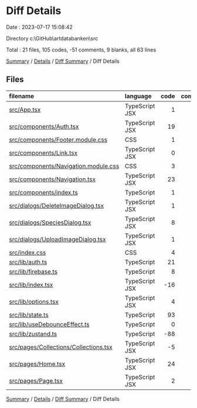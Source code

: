# Diff Details

Date : 2023-07-17 15:08:42

Directory c:\\GitHub\\artdatabanken\\src

Total : 21 files,  105 codes, -51 comments, 9 blanks, all 63 lines

[Summary](results.md) / [Details](details.md) / [Diff Summary](diff.md) / Diff Details

## Files
| filename | language | code | comment | blank | total |
| :--- | :--- | ---: | ---: | ---: | ---: |
| [src/App.tsx](/src/App.tsx) | TypeScript JSX | 1 | 0 | 0 | 1 |
| [src/components/Auth.tsx](/src/components/Auth.tsx) | TypeScript JSX | 19 | 0 | 4 | 23 |
| [src/components/Footer.module.css](/src/components/Footer.module.css) | CSS | 1 | 0 | 0 | 1 |
| [src/components/Link.tsx](/src/components/Link.tsx) | TypeScript JSX | 0 | -4 | -1 | -5 |
| [src/components/Navigation.module.css](/src/components/Navigation.module.css) | CSS | 3 | 0 | 1 | 4 |
| [src/components/Navigation.tsx](/src/components/Navigation.tsx) | TypeScript JSX | 23 | 0 | 1 | 24 |
| [src/components/index.ts](/src/components/index.ts) | TypeScript | 1 | 0 | 0 | 1 |
| [src/dialogs/DeleteImageDialog.tsx](/src/dialogs/DeleteImageDialog.tsx) | TypeScript JSX | 1 | 0 | 0 | 1 |
| [src/dialogs/SpeciesDialog.tsx](/src/dialogs/SpeciesDialog.tsx) | TypeScript JSX | 8 | 0 | 2 | 10 |
| [src/dialogs/UploadImageDialog.tsx](/src/dialogs/UploadImageDialog.tsx) | TypeScript JSX | 1 | 0 | 1 | 2 |
| [src/index.css](/src/index.css) | CSS | 4 | 0 | 1 | 5 |
| [src/lib/auth.ts](/src/lib/auth.ts) | TypeScript | 21 | 2 | 6 | 29 |
| [src/lib/firebase.ts](/src/lib/firebase.ts) | TypeScript | 8 | -25 | -3 | -20 |
| [src/lib/index.tsx](/src/lib/index.tsx) | TypeScript JSX | -16 | -1 | -6 | -23 |
| [src/lib/options.tsx](/src/lib/options.tsx) | TypeScript JSX | 4 | 0 | 1 | 5 |
| [src/lib/state.ts](/src/lib/state.ts) | TypeScript | 93 | 9 | 9 | 111 |
| [src/lib/useDebounceEffect.ts](/src/lib/useDebounceEffect.ts) | TypeScript | 0 | -23 | -1 | -24 |
| [src/lib/zustand.ts](/src/lib/zustand.ts) | TypeScript | -88 | -9 | -8 | -105 |
| [src/pages/Collections/Collections.tsx](/src/pages/Collections/Collections.tsx) | TypeScript JSX | -5 | 0 | -1 | -6 |
| [src/pages/Home.tsx](/src/pages/Home.tsx) | TypeScript JSX | 24 | 0 | 2 | 26 |
| [src/pages/Page.tsx](/src/pages/Page.tsx) | TypeScript JSX | 2 | 0 | 1 | 3 |

[Summary](results.md) / [Details](details.md) / [Diff Summary](diff.md) / Diff Details